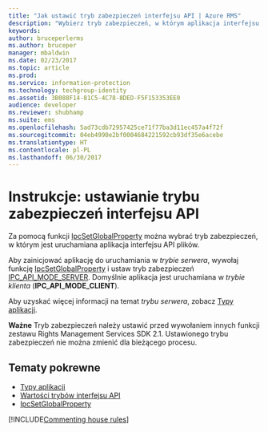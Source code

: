 ```yaml
---
title: "Jak ustawić tryb zabezpieczeń interfejsu API | Azure RMS"
description: "Wybierz tryb zabezpieczeń, w którym aplikacja interfejsu API plików jest uruchamiana."
keywords: 
author: bruceperlerms
ms.author: bruceper
manager: mbaldwin
ms.date: 02/23/2017
ms.topic: article
ms.prod: 
ms.service: information-protection
ms.technology: techgroup-identity
ms.assetid: 3B088F14-81C5-4C78-8DED-F5F153353EE0
audience: developer
ms.reviewer: shubhamp
ms.suite: ems
ms.openlocfilehash: 5ad73cdb72957425ce71f77ba3d11ec457a4f72f
ms.sourcegitcommit: 04eb4990e2bf0004684221592cb93df35e6acebe
ms.translationtype: HT
ms.contentlocale: pl-PL
ms.lasthandoff: 06/30/2017
---
```

# <a name="how-to-set-the-api-security-mode"></a>Instrukcje: ustawianie trybu zabezpieczeń interfejsu API

Za pomocą funkcji [IpcSetGlobalProperty](https://msdn.microsoft.com/library/hh535270.aspx) można wybrać tryb zabezpieczeń, w którym jest uruchamiana aplikacja interfejsu API plików.

Aby zainicjować aplikację do uruchamiania w *trybie serwera*, wywołaj funkcję [IpcSetGlobalProperty](https://msdn.microsoft.com/library/hh535270.aspx) i ustaw tryb zabezpieczeń [IPC\_API\_MODE\_SERVER](https://msdn.microsoft.com/library/hh535236.aspx). Domyślnie aplikacja jest uruchamiana w *trybie klienta* (**IPC\_API\_MODE\_CLIENT**).

Aby uzyskać więcej informacji na temat *trybu serwera*, zobacz [Typy aplikacji](application-types.md).

**Ważne** Tryb zabezpieczeń należy ustawić przed wywołaniem innych funkcji zestawu Rights Management Services SDK 2.1. Ustawionego trybu zabezpieczeń nie można zmienić dla bieżącego procesu.

## <a name="related-topics"></a>Tematy pokrewne

* [Typy aplikacji](application-types.md)
* [Wartości trybów interfejsu API](https://msdn.microsoft.com/library/hh535236.aspx)
* [IpcSetGlobalProperty](https://msdn.microsoft.com/library/hh535270.aspx)

[!INCLUDE[Commenting house rules](../includes/houserules.md)]